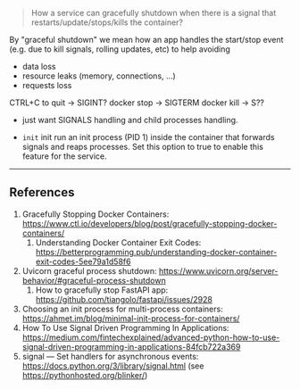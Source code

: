 

> How a service can gracefully shutdown when there is a signal that restarts/update/stops/kills the container?

By "graceful shutdown" we mean how an app handles the start/stop event (e.g. due to kill signals, rolling updates, etc) to help avoiding
- data loss
- resource leaks (memory, connections, ...)
- requests loss
 


 CTRL+C to quit -> SIGINT?
 docker stop -> SIGTERM
 docker kill -> S??


- just want SIGNALS handling and child processes handling.

- ``init`` 
init run an init process (PID 1) inside the container that forwards signals and reaps processes. Set this option to true to enable this feature for the service.



 ---

 ## References
 
 1. Gracefully Stopping Docker Containers: https://www.ctl.io/developers/blog/post/gracefully-stopping-docker-containers/
    1. Understanding Docker Container Exit Codes: https://betterprogramming.pub/understanding-docker-container-exit-codes-5ee79a1d58f6
 2. Uvicorn graceful process shutdown: https://www.uvicorn.org/server-behavior/#graceful-process-shutdown
    1. How to gracefully stop FastAPI app: https://github.com/tiangolo/fastapi/issues/2928
 3. Choosing an init process for multi-process containers: https://ahmet.im/blog/minimal-init-process-for-containers/
 4. How To Use Signal Driven Programming In Applications: https://medium.com/fintechexplained/advanced-python-how-to-use-signal-driven-programming-in-applications-84fcb722a369
 5. signal — Set handlers for asynchronous events: https://docs.python.org/3/library/signal.html (see https://pythonhosted.org/blinker/)

